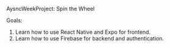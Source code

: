 AysncWeekProject: Spin the Wheel

Goals:
1. Learn how to use React Native and Expo for frontend.
2. Learn how to use Firebase for backend and authentication.
